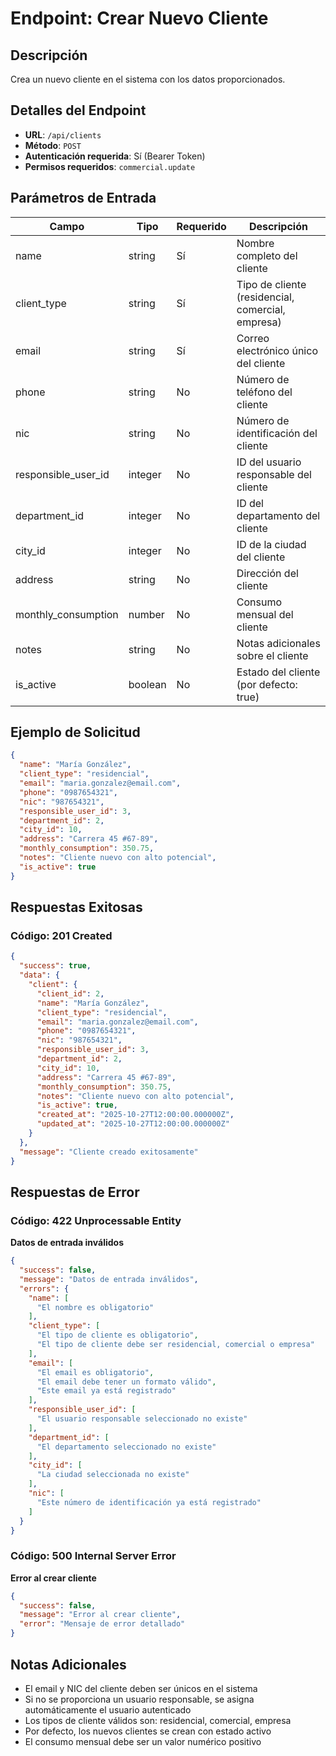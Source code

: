# Endpoint: Crear Nuevo Cliente

## Descripción
Crea un nuevo cliente en el sistema con los datos proporcionados.

## Detalles del Endpoint
- **URL**: `/api/clients`
- **Método**: `POST`
- **Autenticación requerida**: Sí (Bearer Token)
- **Permisos requeridos**: `commercial.update`

## Parámetros de Entrada

| Campo | Tipo | Requerido | Descripción |
|-------|------|-----------|-------------|
| name | string | Sí | Nombre completo del cliente |
| client_type | string | Sí | Tipo de cliente (residencial, comercial, empresa) |
| email | string | Sí | Correo electrónico único del cliente |
| phone | string | No | Número de teléfono del cliente |
| nic | string | No | Número de identificación del cliente |
| responsible_user_id | integer | No | ID del usuario responsable del cliente |
| department_id | integer | No | ID del departamento del cliente |
| city_id | integer | No | ID de la ciudad del cliente |
| address | string | No | Dirección del cliente |
| monthly_consumption | number | No | Consumo mensual del cliente |
| notes | string | No | Notas adicionales sobre el cliente |
| is_active | boolean | No | Estado del cliente (por defecto: true) |

## Ejemplo de Solicitud
```json
{
  "name": "María González",
  "client_type": "residencial",
  "email": "maria.gonzalez@email.com",
  "phone": "0987654321",
  "nic": "987654321",
  "responsible_user_id": 3,
  "department_id": 2,
  "city_id": 10,
  "address": "Carrera 45 #67-89",
  "monthly_consumption": 350.75,
  "notes": "Cliente nuevo con alto potencial",
  "is_active": true
}
```

## Respuestas Exitosas

### Código: 201 Created
```json
{
  "success": true,
  "data": {
    "client": {
      "client_id": 2,
      "name": "María González",
      "client_type": "residencial",
      "email": "maria.gonzalez@email.com",
      "phone": "0987654321",
      "nic": "987654321",
      "responsible_user_id": 3,
      "department_id": 2,
      "city_id": 10,
      "address": "Carrera 45 #67-89",
      "monthly_consumption": 350.75,
      "notes": "Cliente nuevo con alto potencial",
      "is_active": true,
      "created_at": "2025-10-27T12:00:00.000000Z",
      "updated_at": "2025-10-27T12:00:00.000000Z"
    }
  },
  "message": "Cliente creado exitosamente"
}
```

## Respuestas de Error

### Código: 422 Unprocessable Entity
**Datos de entrada inválidos**
```json
{
  "success": false,
  "message": "Datos de entrada inválidos",
  "errors": {
    "name": [
      "El nombre es obligatorio"
    ],
    "client_type": [
      "El tipo de cliente es obligatorio",
      "El tipo de cliente debe ser residencial, comercial o empresa"
    ],
    "email": [
      "El email es obligatorio",
      "El email debe tener un formato válido",
      "Este email ya está registrado"
    ],
    "responsible_user_id": [
      "El usuario responsable seleccionado no existe"
    ],
    "department_id": [
      "El departamento seleccionado no existe"
    ],
    "city_id": [
      "La ciudad seleccionada no existe"
    ],
    "nic": [
      "Este número de identificación ya está registrado"
    ]
  }
}
```

### Código: 500 Internal Server Error
**Error al crear cliente**
```json
{
  "success": false,
  "message": "Error al crear cliente",
  "error": "Mensaje de error detallado"
}
```

## Notas Adicionales
- El email y NIC del cliente deben ser únicos en el sistema
- Si no se proporciona un usuario responsable, se asigna automáticamente el usuario autenticado
- Los tipos de cliente válidos son: residencial, comercial, empresa
- Por defecto, los nuevos clientes se crean con estado activo
- El consumo mensual debe ser un valor numérico positivo

